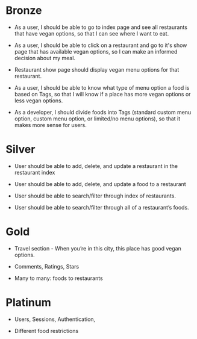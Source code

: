 # Bronze

+ As a user, I should be able to go to index page and see all restaurants that have vegan options, so that I can see where I want to eat.

+ As a user, I should be able to click on a restaurant and go to it's show page that has available vegan options, so I can make an informed decision about my meal.  

- Restaurant show page should display vegan menu options for that restaurant.  

- As a user, I should be able to know what type of menu option a food is based on Tags, so that I will know if a place has more vegan options or less vegan options.

- As a developer, I should divide foods into Tags (standard custom menu option, custom menu option, or limited/no menu options), so that it makes more sense for users.

# Silver

- User should be able to add, delete, and update a restaurant in the restaurant index

- User should be able to add, delete, and update a food to a restaurant

- User should be able to search/filter through index of restaurants.

- User should be able to search/filter through all of a restaurant’s foods.  

# Gold

- Travel section - When you’re in this city, this place has good vegan options.  

- Comments, Ratings, Stars

- Many to many: foods to restaurants

# Platinum

- Users, Sessions, Authentication,

- Different food restrictions
